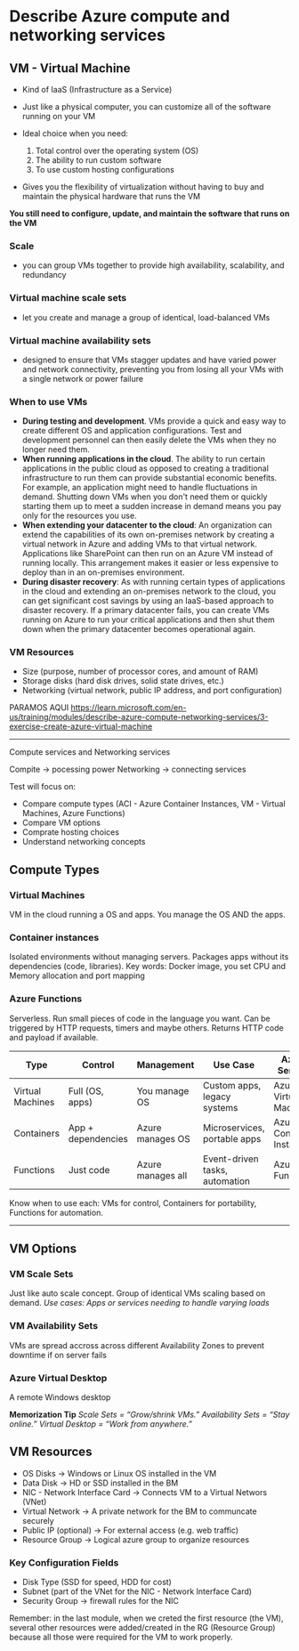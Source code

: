 # Describe Azure compute and networking services

## VM - Virtual Machine
- Kind of IaaS (Infrastructure as a Service)
- Just like a physical computer, you can customize all of the software running on your VM

- Ideal choice when you need:
  1. Total control over the operating system (OS)
  2. The ability to run custom software
  3. To use custom hosting configurations
- Gives you the flexibility of virtualization without having to buy and maintain the physical hardware that runs the VM

**You still need to configure, update, and maintain the software that runs on the VM**

### Scale
- you can group VMs together to provide high availability, scalability, and redundancy

### Virtual machine scale sets
- let you create and manage a group of identical, load-balanced VMs

### Virtual machine availability sets
- designed to ensure that VMs stagger updates and have varied power and network connectivity, preventing you from losing all your VMs with a single network or power failure

### When to use VMs

- **During testing and development**. VMs provide a quick and easy way to create different OS and application configurations. Test and development personnel can then easily delete the VMs when they no longer need them.
- **When running applications in the cloud**. The ability to run certain applications in the public cloud as opposed to creating a traditional infrastructure to run them can provide substantial economic benefits. For example, an application might need to handle fluctuations in demand. Shutting down VMs when you don't need them or quickly starting them up to meet a sudden increase in demand means you pay only for the resources you use.
- **When extending your datacenter to the cloud**: An organization can extend the capabilities of its own on-premises network by creating a virtual network in Azure and adding VMs to that virtual network. Applications like SharePoint can then run on an Azure VM instead of running locally. This arrangement makes it easier or less expensive to deploy than in an on-premises environment.
- **During disaster recovery**: As with running certain types of applications in the cloud and extending an on-premises network to the cloud, you can get significant cost savings by using an IaaS-based approach to disaster recovery. If a primary datacenter fails, you can create VMs running on Azure to run your critical applications and then shut them down when the primary datacenter becomes operational again.

### VM Resources
- Size (purpose, number of processor cores, and amount of RAM)
- Storage disks (hard disk drives, solid state drives, etc.)
- Networking (virtual network, public IP address, and port configuration)

PARAMOS AQUI https://learn.microsoft.com/en-us/training/modules/describe-azure-compute-networking-services/3-exercise-create-azure-virtual-machine

---

Compute services and Networking services

Compite -> pocessing power
Networking -> connecting services

Test will focus on:
- Compare compute types (ACI - Azure Container Instances, VM - Virtual Machines, Azure Functions)
- Compare VM options
- Comprate hosting choices
- Understand networking concepts

## Compute Types

### Virtual Machines
VM in the cloud running a OS and apps. You manage the OS AND the apps.

### Container instances
Isolated environments without managing servers. Packages apps without its dependencies (code, libraries).
Key words: Docker image, you set CPU and Memory allocation and port mapping

### Azure Functions
Serverless. Run small pieces of code in the language you want. Can be triggered by HTTP requests, timers and maybe others. Returns HTTP code and payload if available.

| **Type**            | **Control**       | **Management**       | **Use Case**                     | **Azure Service**          |
|--------------------|-------------------|---------------------|---------------------------------|---------------------------|
| Virtual Machines   | Full (OS, apps)   | You manage OS       | Custom apps, legacy systems     | Azure Virtual Machines    |
| Containers         | App + dependencies| Azure manages OS    | Microservices, portable apps    | Azure Container Instances |
| Functions          | Just code         | Azure manages all   | Event-driven tasks, automation  | Azure Functions           |

Know when to use each: VMs for control, Containers for portability, Functions for automation.

---

## VM Options

### VM Scale Sets
Just like auto scale concept. Group of identical VMs scaling based on demand.
*Use cases: Apps or services needing to handle varying loads*

### VM Availability Sets
VMs are spread accross across different Availability Zones to prevent downtime if on server fails

### Azure Virtual Desktop
A remote Windows desktop

**Memorization Tip**
*Scale Sets = “Grow/shrink VMs.”*
*Availability Sets = “Stay online.”*
*Virtual Desktop = “Work from anywhere.”*

## VM Resources

- OS Disks -> Windows or Linux OS installed in the VM
- Data Disk -> HD or SSD installed in the BM
- NIC - Network Interface Card -> Connects VM to a Virtual Networs (VNet)
- Virtual Network -> A private network for the BM to communcate securely
- Public IP (optional) -> For external access (e.g. web traffic)
- Resource Group -> Logical azure group to organize resources

### Key Configuration Fields

- Disk Type (SSD for speed, HDD for cost)
- Subnet (part of the VNet for the NIC - Network Interface Card)
- Security Group -> firewall rules for the NIC

Remember: in the last module, when we creted the first resource (the VM), several other resources were added/created in the RG (Resource Group) because all those were required for the VM to work properly.